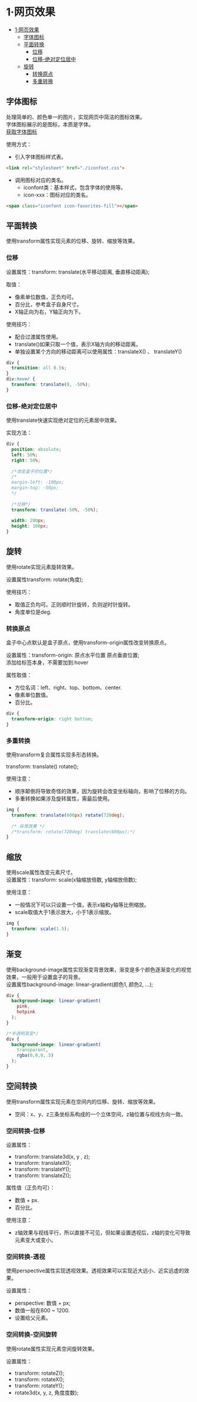 # 1·网页效果

<!-- TOC -->
* [1·网页效果](#1网页效果)
  * [字体图标](#字体图标)
  * [平面转换](#平面转换)
    * [位移](#位移)
    * [位移-绝对定位居中](#位移-绝对定位居中)
  * [旋转](#旋转)
    * [转换原点](#转换原点)
    * [多重转换](#多重转换)
<!-- TOC -->

## 字体图标
处理简单的、颜色单一的图片，实现网页中简洁的图标效果。  
字体图标展示的是图标，本质是字体。  
[获取字体图标](https://www.iconfont.cn/)

使用方式：
- 引入字体图标样式表。
```html
<link rel="stylesheet" href="./iconfont.css">
```

- 调用图标对应的类名。
  - iconfont类：基本样式，包含字体的使用等。
  - icon-xxx：图标对应的类名。
```html
<span class="iconfont icon-favorites-fill"></span>
```

## 平面转换
使用transform属性实现元素的位移、旋转、缩放等效果。  

### 位移
设置属性：transform: translate(水平移动距离, 垂直移动距离);  

取值：
- 像素单位数值，正负均可。
- 百分比，参考盒子自身尺寸。
- X轴正向为右，Y轴正向为下。

使用技巧：
- 配合过渡属性使用。
- translate()如果只取一个值，表示X轴方向的移动距离。
- 单独设置某个方向的移动距离可以使用属性：translateX() 、 translateY()

```css
div {
  transition: all 0.5s;
}
div:hover {
  transform: translate(0, -50%);
}
```

### 位移-绝对定位居中
使用translate快速实现绝对定位的元素居中效果。  

实现方法：
```css
div {
  position: absolute;
  left: 50%;
  right: 50%;
  
  /*改变盒子的位置*/
  /*
  margin-left: -100px;
  margin-top: -50px;
  */
  
  /*位移*/
  transform: translate(-50%, -50%);
  
  width: 200px;
  height: 100px; 
}
```

## 旋转
使用rotate实现元素旋转效果。  

设置属性transform: rotate(角度);  

使用技巧：
- 取值正负均可。正则顺时针旋转，负则逆时针旋转。
- 角度单位是deg.

### 转换原点
盒子中心点默认是盒子原点，使用transform-origin属性改变转换原点。  

设置属性：transform-origin: 原点水平位置 原点垂直位置;  
添加给标签本身，不需要加到:hover

属性取值：
- 方位名词：left、right、top、bottom、center.
- 像素单位数值。
- 百分比。

```css
div {
  transform-origin: right bottom;
}
```

### 多重转换
使用transform复合属性实现多形态转换。  

transform: translate() rotate();

使用注意：
- 顺序颠倒将导致奇怪的效果，因为旋转会改变坐标轴向，影响了位移的方向。
- 多重转换如果涉及旋转属性，需最后使用。

```css
img {
  transform: translate(600px) rotate(720deg);
  
  /* 异常效果 */
  /*transform: rotate(720deg) translate(600px);*/
}
```

## 缩放
使用scale属性改变元素尺寸。  
设置属性：transform: scale(x轴缩放倍数, y轴缩放倍数);  

使用注意：
- 一般情况下可以只设置一个值，表示x轴和y轴等比例缩放。
- scale取值大于1表示放大，小于1表示缩放。

```css
img {
  transform: scale(1.5);
}
```

## 渐变
使用background-image属性实现渐变背景效果，渐变是多个颜色逐渐变化的视觉效果，一般用于设置盒子的背景。  
设置属性background-image: linear-gradient(颜色1, 颜色2, ...);  

```css
div {
  background-image: linear-gradient(
    pink, 
    hotpink
  );
}

/*半透明渐变*/
div {
  background-image: linear-gradient(
    transparent,
    rgba(0,0,0,.5)
  );
}
```

## 空间转换
使用transform属性实现元素在空间内的位移、旋转、缩放等效果。  

- 空间：x、y、z三条坐标系构成的一个立体空间，z轴位置与视线方向一致。

### 空间转换-位移
设置属性：
- transform: translate3d(x, y , z);
- transform: translateX();
- transform: translateY();
- transform: translateZ();

属性值（正负均可）：
- 数值 + px.
- 百分比。

使用注意：
- z轴效果与视线平行，所以直接不可见，但如果设置透视后，z轴的变化可导致元素变大或变小。

### 空间转换-透视
使用perspective属性实现透视效果。透视效果可以实现近大远小、近实远虚的效果。  

设置属性：
- perspective: 数值 + px;
- 数值一般在800 ~ 1200.
- 设置给父元素。

### 空间转换-空间旋转
使用rotate属性实现元素空间旋转效果。  

设置属性：
- transform: rotateZ();
- transform: rotateX();
- transform: rotateY();
- rotate3d(x, y, z, 角度度数);